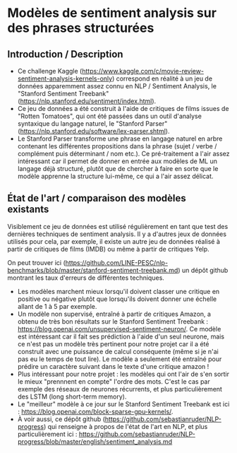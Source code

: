 # Modèles de sentiment analysis sur des phrases structurées

## Introduction / Description
- Ce challenge Kaggle (https://www.kaggle.com/c/movie-review-sentiment-analysis-kernels-only) correspond en réalité à un jeu de données apparemment assez connu en NLP / Sentiment Analysis, le "Stanford Sentiment Treebank" (https://nlp.stanford.edu/sentiment/index.html).
- Ce jeu de données a été construit à l'aide de critiques de films issues de "Rotten Tomatoes", qui ont été passées dans un outil d'analyse syntaxique du langage naturel, le "Stanford Parser" (https://nlp.stanford.edu/software/lex-parser.shtml).
- Le Stanford Parser transforme une phrase en langage naturel en arbre contenant les différentes propositions dans la phrase (sujet / verbe / complément puis déterminant / nom etc.). Ce pré-traitement a l'air assez intéressant car il permet de donner en entrée aux modèles de ML un langage déjà structuré, plutôt que de chercher à faire en sorte que le modèle apprenne la structure lui-même, ce qui a l'air assez délicat.

## État de l'art / comparaison des modèles existants

Visiblement ce jeu de données est utilisé régulièrement en tant que test des dernières techniques de sentiment analysis. Il y a d'autres jeux de données utilisés pour cela, par exemple, il existe un autre jeu de données réalisé à partir de critiques de films (IMDB) ou même à partir de critiques Yelp.

On peut trouver ici (https://github.com/LINE-PESC/nlp-benchmarks/blob/master/stanford-sentiment-treebank.md) un dépôt github montrant les taux d'erreurs de différentes techniques.

- Les modèles marchent mieux lorsqu'il doivent classer une critique en positive ou négative plutôt que lorsqu'ils doivent donner une échelle allant de 1 à 5 par exemple.
- Un modèle non supervisé, entraîné à partir de critiques Amazon, a obtenu de très bon résultats sur le Stanford Sentiment Treebank : https://blog.openai.com/unsupervised-sentiment-neuron/.  Ce modèle est intéressant car il fait ses prédiction à l'aide d'un seul neurone, mais ce n'est pas un modèle très pertinent pour notre projet car il a été construit avec une puissance de calcul conséquente (même si je n'ai pas eu le temps de tout lire). Le modèle a seulement été entraîné pour prédire un caractère suivant dans le texte d'une critique amazon !
- Plus intéressant pour notre projet : les modèles qui ont l'air de s'en sortir le mieux "prennnent en compte" l'ordre des mots. C'est le cas par exemple des réseaux de neurones récurrents, et plus particulièrement des LSTM (long short-term memory). 
- Le "meilleur" modèle à ce jour sur le Stanford Sentiment Treebank est ici : https://blog.openai.com/block-sparse-gpu-kernels/.
- À voir aussi, ce dépôt github (https://github.com/sebastianruder/NLP-progress) qui renseigne à propos de l'état de l'art en NLP, et plus particulièrement ici : https://github.com/sebastianruder/NLP-progress/blob/master/english/sentiment_analysis.md 
